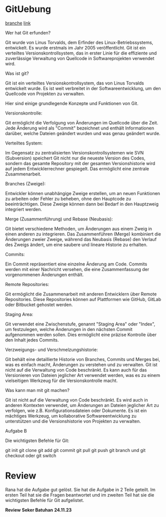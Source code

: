 # GitUebung

[branche](branches.md)
[link](links.md)

Wer hat Git erfunden?

Git wurde von Linus Torvalds, dem Erfinder des Linux-Betriebssystems, entwickelt. Es wurde erstmals im Jahr 2005 veröffentlicht. Git ist ein verteiltes Versionskontrollsystem, das in erster Linie für die effiziente und zuverlässige Verwaltung von Quellcode in Softwareprojekten verwendet wird.

Was ist git?


Git ist ein verteiltes Versionskontrollsystem, das von Linus Torvalds entwickelt wurde. Es ist weit verbreitet in der Softwareentwicklung, um den Quellcode von Projekten zu verwalten. 

Hier sind einige grundlegende Konzepte und Funktionen von Git.

Versionskontrolle:

Git ermöglicht die Verfolgung von Änderungen im Quellcode über die Zeit. Jede Änderung wird als "Commit" bezeichnet und enthält Informationen darüber, welche Dateien geändert wurden und was genau geändert wurde.

Verteiltes System:

Im Gegensatz zu zentralisierten Versionskontrollsystemen wie SVN (Subversion) speichert Git nicht nur die neueste Version des Codes, sondern das gesamte Repository mit der gesamten Versionshistorie wird auf jedem Entwicklerrechner gespiegelt. Das ermöglicht eine zentrale Zusammenarbeit.

Branches (Zweige):

Entwickler können unabhängige Zweige erstellen, um an neuen Funktionen zu arbeiten oder Fehler zu beheben, ohne den Hauptcode zu beeinträchtigen. Diese Zweige können dann bei Bedarf in den Hauptzweig integriert werden.

Merge (Zusammenführung) und Rebase (Neubasis):

Git bietet verschiedene Methoden, um Änderungen aus einem Zweig in einen anderen zu integrieren. Das Zusammenführen (Merge) kombiniert die Änderungen zweier Zweige, während das Neubasis (Rebase) den Verlauf des Zweigs ändert, um eine saubere und lineare Historie zu erhalten.

Commits:

Ein Commit repräsentiert eine einzelne Änderung am Code. Commits werden mit einer Nachricht versehen, die eine Zusammenfassung der vorgenommenen Änderungen enthält.

Remote Repositories:

Git ermöglicht die Zusammenarbeit mit anderen Entwicklern über Remote Repositories. Diese Repositories können auf Plattformen wie GitHub, GitLab oder Bitbucket gehostet werden.

Staging Area:

Git verwendet eine Zwischenstufe, genannt "Staging Area" oder "Index", um festzulegen, welche Änderungen in den nächsten Commit aufgenommen werden sollen. Dies ermöglicht eine präzise Kontrolle über den Inhalt jedes Commits.

Verzweigungs- und Verschmelzungshistorie:

Git behält eine detaillierte Historie von Branches, Commits und Merges bei, was es einfach macht, Änderungen zu verstehen und zu verwalten.
Git ist nicht auf die Verwaltung von Code beschränkt. Es kann auch für das Versionieren von Dateien jeglicher Art verwendet werden, was es zu einem vielseitigen Werkzeug für die Versionskontrolle macht.

Was kann man mit git machen?

Git ist nicht auf die Verwaltung von Code beschränkt. Es wird auch in anderen Kontexten verwendet, um Änderungen an Dateien jeglicher Art zu verfolgen, wie z.B. Konfigurationsdateien oder Dokumente. Es ist ein mächtiges Werkzeug, um kollaborative Softwareentwicklung zu unterstützen und die Versionshistorie von Projekten zu verwalten.

Aufgabe B

Die wichtigsten Befehle für Git:

git init
git clone 
git add
git commit
git pull
git push
git branch und git checkout oder git switch

# Review

Rana hat die Aufgabe gut gelöst. Sie hat die Aufgabe in 2 Teile geteilt. Im ersten Teil hat sie die Fragen beantwortet und im zweiten Teil hat sie die wichtigsten Befehle für Git aufgelistet.

**Review**
**Seker Batuhan**
**24.11.23**